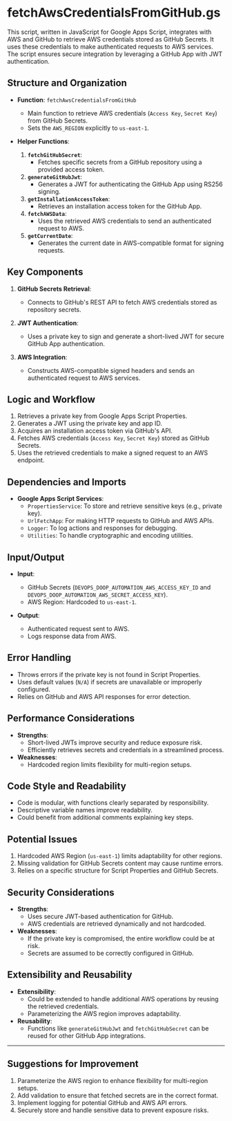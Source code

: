 # fetchAwsCredentialsFromGitHub.gs

This script, written in JavaScript for Google Apps Script, integrates with AWS and GitHub to retrieve AWS credentials stored as GitHub Secrets. It uses these credentials to make authenticated requests to AWS services. The script ensures secure integration by leveraging a GitHub App with JWT authentication.

## Structure and Organization
- **Function**: `fetchAwsCredentialsFromGitHub`
    - Main function to retrieve AWS credentials (`Access Key`, `Secret Key`) from GitHub Secrets.
    - Sets the `AWS_REGION` explicitly to `us-east-1`.

- **Helper Functions**:
    1. **`fetchGitHubSecret`**:
        - Fetches specific secrets from a GitHub repository using a provided access token.
    2. **`generateGitHubJwt`**:
        - Generates a JWT for authenticating the GitHub App using RS256 signing.
    3. **`getInstallationAccessToken`**:
        - Retrieves an installation access token for the GitHub App.
    4. **`fetchAWSData`**:
        - Uses the retrieved AWS credentials to send an authenticated request to AWS.
    5. **`getCurrentDate`**:
        - Generates the current date in AWS-compatible format for signing requests.

## Key Components
1. **GitHub Secrets Retrieval**:
    - Connects to GitHub's REST API to fetch AWS credentials stored as repository secrets.

2. **JWT Authentication**:
    - Uses a private key to sign and generate a short-lived JWT for secure GitHub App authentication.

3. **AWS Integration**:
    - Constructs AWS-compatible signed headers and sends an authenticated request to AWS services.

## Logic and Workflow
1. Retrieves a private key from Google Apps Script Properties.
2. Generates a JWT using the private key and app ID.
3. Acquires an installation access token via GitHub's API.
4. Fetches AWS credentials (`Access Key`, `Secret Key`) stored as GitHub Secrets.
5. Uses the retrieved credentials to make a signed request to an AWS endpoint.

## Dependencies and Imports
- **Google Apps Script Services**:
    - `PropertiesService`: To store and retrieve sensitive keys (e.g., private key).
    - `UrlFetchApp`: For making HTTP requests to GitHub and AWS APIs.
    - `Logger`: To log actions and responses for debugging.
    - `Utilities`: To handle cryptographic and encoding utilities.

## Input/Output
- **Input**:
    - GitHub Secrets (`DEVOPS_DOOP_AUTOMATION_AWS_ACCESS_KEY_ID` and `DEVOPS_DOOP_AUTOMATION_AWS_SECRET_ACCESS_KEY`).
    - AWS Region: Hardcoded to `us-east-1`.

- **Output**:
    - Authenticated request sent to AWS.
    - Logs response data from AWS.

## Error Handling
- Throws errors if the private key is not found in Script Properties.
- Uses default values (`N/A`) if secrets are unavailable or improperly configured.
- Relies on GitHub and AWS API responses for error detection.

## Performance Considerations
- **Strengths**:
    - Short-lived JWTs improve security and reduce exposure risk.
    - Efficiently retrieves secrets and credentials in a streamlined process.
- **Weaknesses**:
    - Hardcoded region limits flexibility for multi-region setups.

## Code Style and Readability
- Code is modular, with functions clearly separated by responsibility.
- Descriptive variable names improve readability.
- Could benefit from additional comments explaining key steps.

## Potential Issues
1. Hardcoded AWS Region (`us-east-1`) limits adaptability for other regions.
2. Missing validation for GitHub Secrets content may cause runtime errors.
3. Relies on a specific structure for Script Properties and GitHub Secrets.

## Security Considerations
- **Strengths**:
    - Uses secure JWT-based authentication for GitHub.
    - AWS credentials are retrieved dynamically and not hardcoded.
- **Weaknesses**:
    - If the private key is compromised, the entire workflow could be at risk.
    - Secrets are assumed to be correctly configured in GitHub.

## Extensibility and Reusability
- **Extensibility**:
    - Could be extended to handle additional AWS operations by reusing the retrieved credentials.
    - Parameterizing the AWS region improves adaptability.
- **Reusability**:
    - Functions like `generateGitHubJwt` and `fetchGitHubSecret` can be reused for other GitHub App integrations.

---

## Suggestions for Improvement
1. Parameterize the AWS region to enhance flexibility for multi-region setups.
2. Add validation to ensure that fetched secrets are in the correct format.
3. Implement logging for potential GitHub and AWS API errors.
4. Securely store and handle sensitive data to prevent exposure risks.

